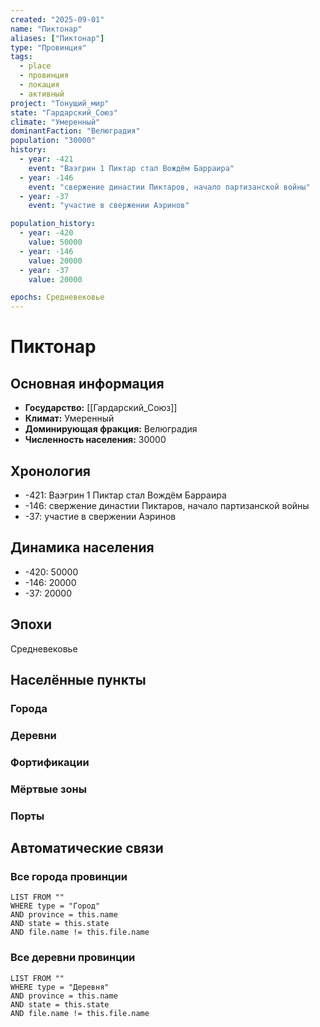 ```yaml
---
created: "2025-09-01"
name: "Пиктонар"
aliases: ["Пиктонар"]
type: "Провинция"
tags:
  - place
  - провинция
  - локация
  - активный
project: "Тонущий_мир"
state: "Гардарский_Союз"
climate: "Умеренный"
dominantFaction: "Велюградия"
population: "30000"
history:
  - year: -421
    event: "Ваэгрин 1 Пиктар стал Вождём Барраира"
  - year: -146
    event: "свержение династии Пиктаров, начало партизанской войны"
  - year: -37
    event: "участие в свержении Аэринов"

population_history:
  - year: -420
    value: 50000
  - year: -146
    value: 20000
  - year: -37
    value: 20000

epochs: Средневековье
---
```




# Пиктонар

## Основная информация
- **Государство:** [[Гардарский_Союз]]
- **Климат:** Умеренный
- **Доминирующая фракция:** Велюградия
- **Численность населения:** 30000

## Хронология
- -421: Ваэгрин 1 Пиктар стал Вождём Барраира
- -146: свержение династии Пиктаров, начало партизанской войны
- -37: участие в свержении Аэринов


## Динамика населения
- -420: 50000
- -146: 20000
- -37: 20000


## Эпохи
Средневековье

## Населённые пункты
### Города


### Деревни


### Фортификации


### Мёртвые зоны


### Порты


## Автоматические связи

### Все города провинции
```dataview
LIST FROM ""
WHERE type = "Город" 
AND province = this.name
AND state = this.state 
AND file.name != this.file.name
```

### Все деревни провинции
```dataview
LIST FROM ""
WHERE type = "Деревня" 
AND province = this.name
AND state = this.state 
AND file.name != this.file.name
```
